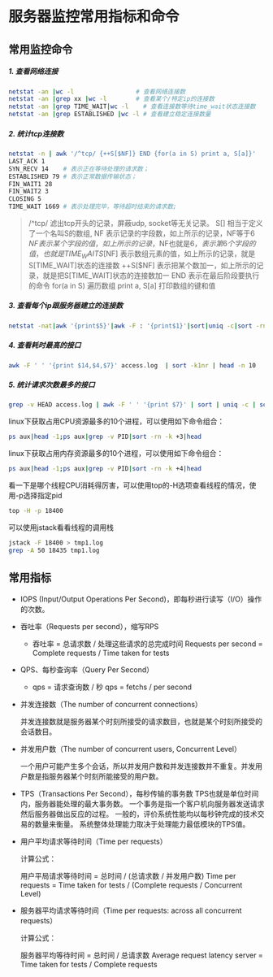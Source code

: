 # 服务器监控常用指标和命令

## 常用监控命令

##### 1. 查看网络连接
```sh
netstat -an |wc -l                 # 查看网络连接数
netstat -an |grep xx |wc -l        # 查看某个/特定ip的连接数
netstat -an |grep TIME_WAIT|wc -l    # 查看连接数等待time_wait状态连接数
netstat -an |grep ESTABLISHED |wc -l # 查看建立稳定连接数量
```
##### 2. 统计tcp连接数
```sh
netstat -n | awk '/^tcp/ {++S[$NF]} END {for(a in S) print a, S[a]}'
LAST_ACK 1
SYN_RECV 14    # 表示正在等待处理的请求数；
ESTABLISHED 79 # 表示正常数据传输状态；
FIN_WAIT1 28
FIN_WAIT2 3
CLOSING 5
TIME_WAIT 1669 # 表示处理完毕，等待超时结束的请求数;
```
> /^tcp/ 滤出tcp开头的记录，屏蔽udp, socket等无关记录。
> S[] 相当于定义了一个名叫S的数组, NF 表示记录的字段数，如上所示的记录，NF等于6
> $NF 表示某个字段的值，如上所示的记录，$NF也就是$6，表示第6个字段的值，也就是TIME_WAIT
> S[$NF] 表示数组元素的值，如上所示的记录，就是S[TIME_WAIT]状态的连接数
> ++S[$NF] 表示把某个数加一，如上所示的记录，就是把S[TIME_WAIT]状态的连接数加一
> END 表示在最后阶段要执行的命令
> for(a in S) 遍历数组
> print a, S[a] 打印数组的键和值

##### 3. 查看每个ip跟服务器建立的连接数
```sh
netstat -nat|awk '{print$5}'|awk -F : '{print$1}'|sort|uniq -c|sort -rn
```

##### 4. 查看耗时最高的接口
```sh
awk -F ' ' '{print $14,$4,$7}' access.log  | sort -k1nr | head -n 10
```

##### 5. 统计请求次数最多的接口

```sh
grep -v HEAD access.log | awk -F ' ' '{print $7}' | sort | uniq -c | sort -k1nr | head -10
```

linux下获取占用CPU资源最多的10个进程，可以使用如下命令组合：

```sh
ps aux|head -1;ps aux|grep -v PID|sort -rn -k +3|head
```
linux下获取占用内存资源最多的10个进程，可以使用如下命令组合：

```sh
ps aux|head -1;ps aux|grep -v PID|sort -rn -k +4|head
```
看一下是哪个线程CPU消耗得厉害，可以使用top的-H选项查看线程的情况，使用-p选择指定pid

```sh
top -H -p 18400
```
可以使用jstack看看线程的调用栈

```sh
jstack -F 18400 > tmp1.log
grep -A 50 18435 tmp1.log
```

## 常用指标

* IOPS (Input/Output Operations Per Second)，即每秒进行读写（I/O）操作的次数。

* 吞吐率（Requests per second），缩写RPS

  * 吞吐率 = 总请求数 / 处理这些请求的总完成时间
    Requests per second = Complete requests / Time taken for tests

* QPS、每秒查询率（Query Per Second）

  * qps = 请求查询数 / 秒
    qps = fetchs / per second

* 并发连接数（The number of concurrent connections）

  并发连接数就是服务器某个时刻所接受的请求数目，也就是某个时刻所接受的会话数目。

* 并发用户数（The number of concurrent users, Concurrent Level）

  一个用户可能产生多个会话，所以并发用户数和并发连接数并不重复。并发用户数是指服务器某个时刻所能接受的用户数。

* TPS（Transactions Per Second），每秒传输的事务数
  TPS也就是单位时间内，服务器能处理的最大事务数。
  一个事务是指一个客户机向服务器发送请求然后服务器做出反应的过程。
  一般的，评价系统性能均以每秒钟完成的技术交易的数量来衡量。
  系统整体处理能力取决于处理能力最低模块的TPS值。

* 用户平均请求等待时间（Time per requests）

  计算公式：

  用户平局请求等待时间 = 总时间 / (总请求数 / 并发用户数)
  Time per requests = Time taken for tests / (Complete requests / Concurrent Level)

* 服务器平均请求等待时间（Time per requests: across all concurrent requests）

  计算公式：

  服务器平均等待时间 = 总时间 / 总请求数
  Average request latency server = Time taken for tests / Complete requests
